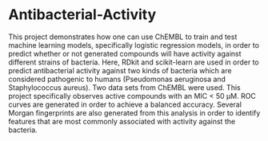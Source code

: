 # Antibacterial-Activity

This project demonstrates how one can use ChEMBL to train and test machine learning models, specifically logistic regression models, in order to predict whether or not generated compounds will have activity against different strains of bacteria. Here, RDkit and scikit-learn are used in order to predict antibacterial activity against two kinds of bacteria which are considered pathogenic to humans (Pseudomonas aeruginosa and Staphylococcus aureus). Two data sets from ChEMBL were used. This project specifically observes active compounds with an MIC < 50 μM. ROC curves are generated in order to achieve a balanced accuracy. Several Morgan fingerprints are also generated from this analysis in order to identify features that are most commonly associated with activity against the bacteria.
